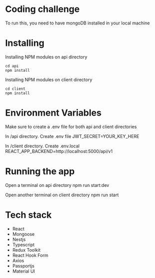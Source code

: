 # Coding challenge  
To run this, you need to have mongoDB installed in your local machine

# Installing
Installing NPM modules on api directory

    cd api
    npm install

Installing NPM modules on client directory

    cd client 
    npm install

# Environment Variables
Make sure to create a .env file for both api and client directories

In /api directory. Create .env file
    JWT_SECRET=YOUR_KEY_HERE

In /client directory. Create .env.local
    REACT_APP_BACKEND=http://localhost:5000/api/v1


# Running the app
Open a terminal on api directory
    npm run start:dev

Open another terminal on client directory
    npm run start

# Tech stack
* React
* Mongoose
* Nestjs
* Typescript
* Redux Toolkit
* React Hook Form
* Axios
* Passportjs
* Material UI